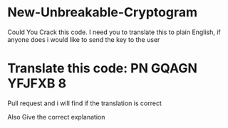 # New-Unbreakable-Cryptogram
Could You Crack this code. I need you to translate this to plain English, if anyone does i would like to send the key to the user

# Translate this code: PN GQAGN YFJFXB 8

Pull request and i will find if the translation is correct

Also Give the correct explanation
